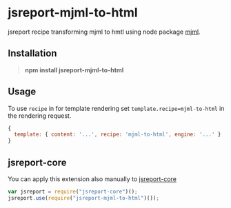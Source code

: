 # jsreport-mjml-to-html

jsreport recipe transforming mjml to hmtl using node package [mjml](https://github.com/mjmlio/mjml).

## Installation

> **npm install jsreport-mjml-to-html**

## Usage

To use `recipe` in for template rendering set `template.recipe=mjml-to-html` in the rendering request.

```js
{
  template: { content: '...', recipe: 'mjml-to-html', engine: '...' }
}
```

## jsreport-core

You can apply this extension also manually to [jsreport-core](https://github.com/jsreport/jsreport-core)

```js
var jsreport = require("jsreport-core")();
jsreport.use(require("jsreport-mjml-to-html")());
```
